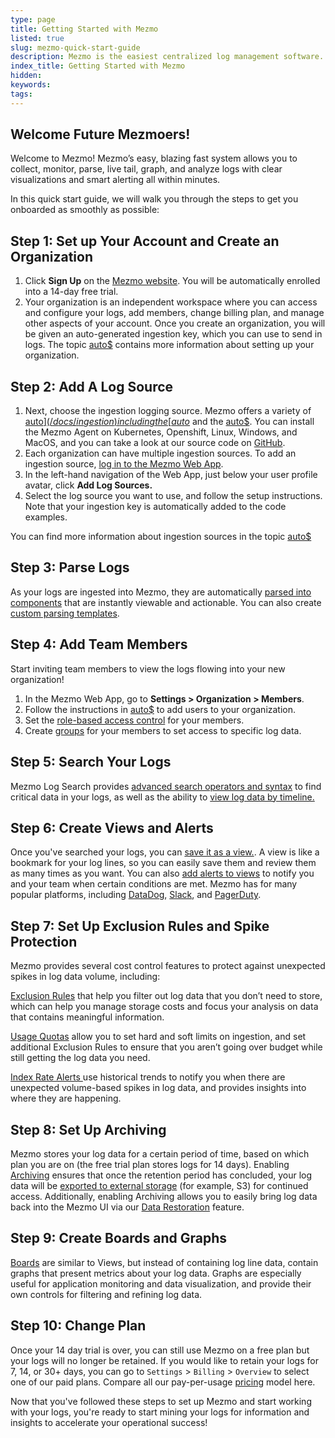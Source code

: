 ```yaml
---
type: page
title: Getting Started with Mezmo
listed: true
slug: mezmo-quick-start-guide
description: Mezmo is the easiest centralized log management software. Learn about logging, how to get started, and how to maximize our log collection, monitoring, retention, alerting, and analysis features.
index_title: Getting Started with Mezmo
hidden: 
keywords: 
tags: 
---
```


## Welcome Future Mezmoers!

Welcome to Mezmo! Mezmo’s easy, blazing fast system allows you to collect, monitor, parse, live tail, graph, and analyze logs with clear visualizations and smart alerting all within minutes.

In this quick start guide, we will walk you through the steps to get you onboarded as smoothly as possible:

## Step 1: Set up Your Account and Create an Organization

1. Click **Sign Up** on the [Mezmo website](https://mezmo.com/sign-up/). You will be automatically enrolled into a 14-day free trial.
2. Your organization is an independent workspace where you can access and configure your logs, add members, change billing plan, and manage other aspects of your account. Once you create an organization, you will be given an auto-generated ingestion key, which you can use to send in logs. The topic [auto$](/docs/organization) contains more information about setting up your organization.

## Step 2: Add A Log Source

1. Next, choose the ingestion logging source. Mezmo offers a variety of [auto$](/docs/ingestion) including the [auto$](/docs/introducing-the-agent) and the [auto$](/2.6/log-analysis-api/ref). You can install the Mezmo Agent on Kubernetes, Openshift, Linux, Windows, and MacOS, and you can take a look at our source code on [GitHub](https://github.com/logdna/logdna-agent-v2). 
2. Each organization can have multiple ingestion sources. To add an ingestion source, [log in to the Mezmo Web App](app.mezmo.com).
3. In the left-hand navigation of the Web App, just below your user profile avatar, click **Add Log Sources.**
4. Select the log source you want to use, and follow the setup instructions. Note that your ingestion key is automatically added to the code examples.

You can find more information about ingestion sources in the topic [auto$](/docs/ingestion-integrations)

## Step 3: Parse Logs

As your logs are ingested into Mezmo, they are automatically [parsed into components](/docs/log-parsing) that are instantly viewable and actionable. You can also create [custom parsing templates](/docs/parse-logs-with-custom-templates).

## Step 4: Add Team Members

Start inviting team members to view the logs flowing into your new organization!

1. In the Mezmo Web App, go to **Settings &gt; Organization &gt; Members**.
2. Follow the instructions in [auto$](/docs/how-to-manage-users) to add users to your organization.
3. Set the [role-based access control](/docs/rbac) for your members.
4. Create [groups](/docs/groups) for your members to set access to specific log data.

## Step 5: Search Your Logs

Mezmo Log Search provides [advanced search operators and syntax](/docs/search-and-filter) to find critical data in your logs, as well as the ability to  [view log data by timeline.](/docs/view-log-data-by-timeline)

## Step 6: Create Views and Alerts

Once you've searched your logs, you can [save it as a view.](/docs/create-and-edit-views). A view is like a bookmark for your log lines, so you can easily save them and review them as many times as you want. You can also [add alerts to views](/docs/add-alerts-to-views) to notify you and your team when certain conditions are met. Mezmo has for many popular platforms, including [DataDog](/docs/datadog-alert-integration), [Slack](/docs/slack-alert-integration), and [PagerDuty](/docs/pagerduty-alert-integration).

## Step 7: Set Up Exclusion Rules and Spike Protection

Mezmo provides several cost control features to protect against unexpected spikes in log data volume, including:

[Exclusion Rules](https://docs.mezmo.com/docs/excluding-log-lines) that help you filter out log data that you don’t need to store, which can help you manage storage costs and focus your analysis on data that contains meaningful information.

[Usage Quotas](https://docs.mezmo.com/docs/usage-quotas) allow you to set hard and soft limits on ingestion, and set additional Exclusion Rules to ensure that you aren’t going over budget while still getting the log data you need.

[Index Rate Alerts ](https://docs.mezmo.com/docs/index-rate-alerts)use historical trends to notify you when there are unexpected volume-based spikes in log data, and provides insights into where they are happening.

## Step 8: Set Up Archiving

Mezmo stores your log data for a certain period of time, based on which plan you are on (the free trial plan stores logs for 14 days). Enabling [Archiving](/docs/archiving) ensures that once the retention period has concluded, your log data will be [exported to external storage](/docs/export-logs-to-external-storage) (for example, S3) for continued access. Additionally, enabling Archiving allows you to easily bring log data back into the Mezmo UI via our [Data Restoration](/docs/data-restoration) feature.

## Step 9: Create Boards and Graphs

[Boards](/docs/create-a-graph) are similar to Views, but instead of containing log line data, contain graphs that present metrics about your log data. Graphs are especially useful for application monitoring and data visualization, and provide their own controls for filtering and refining log data.

## Step 10: Change Plan

Once your 14 day trial is over, you can still use Mezmo on a free plan but your logs will no longer be retained. If you would like to retain your logs for 7, 14, or 30+ days, you can go to `Settings` &gt; `Billing` &gt; `Overview` to select one of our paid plans. Compare all our pay-per-usage [pricing](https://mezmo.com/pricing/) model here.

Now that you've followed these steps to set up Mezmo and start working with your logs, you're ready to start mining your logs for information and insights to accelerate your operational success!